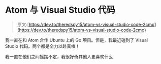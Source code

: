 # Atom 与 Visual Studio 代码

> 原文:[https://dev.to/theredspy15/atom-vs-visual-studio-code-2cmo](https://dev.to/theredspy15/atom-vs-visual-studio-code-2cmo)

我一直在和 Atom 合作 Ubuntu 上的 Go 项目。但是，我最近碰到了 Visual Studio 代码。两个都是全力以赴真棒！

我一直在他们之间摇摆不定，我很好奇其他人更喜欢什么